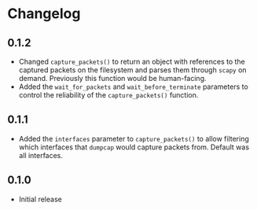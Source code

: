 # Changelog

## 0.1.2

* Changed `capture_packets()` to return an object with references to the
  captured packets on the filesystem and parses them through `scapy` on
  demand. Previously this function would be human-facing.
* Added the `wait_for_packets` and `wait_before_terminate` parameters to control
  the reliability of the `capture_packets()` function.

## 0.1.1

* Added the `interfaces` parameter to `capture_packets()` to allow filtering 
  which interfaces that `dumpcap` would capture packets from. Default was all interfaces.

## 0.1.0

* Initial release

